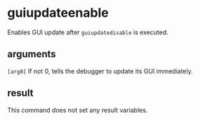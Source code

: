 # guiupdateenable

Enables GUI update after `guiupdatedisable` is executed.

## arguments

`[arg0]` If not 0, tells the debugger to update its GUI immediately.

## result

This command does not set any result variables.
